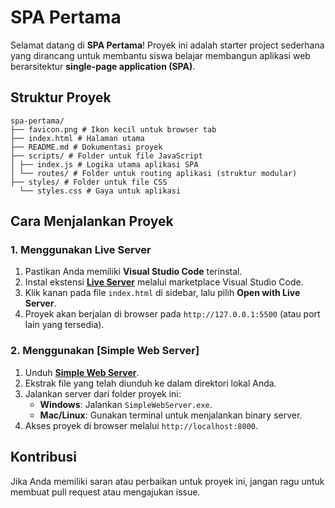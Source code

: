 # SPA Pertama

Selamat datang di **SPA Pertama**! Proyek ini adalah starter project sederhana yang dirancang untuk membantu siswa belajar membangun aplikasi web berarsitektur **single-page application (SPA)**.

## Struktur Proyek

```shell
spa-pertama/
├── favicon.png # Ikon kecil untuk browser tab
├── index.html # Halaman utama
├── README.md # Dokumentasi proyek
├── scripts/ # Folder untuk file JavaScript
│ ├── index.js # Logika utama aplikasi SPA
│ └── routes/ # Folder untuk routing aplikasi (struktur modular)
├── styles/ # Folder untuk file CSS
  └── styles.css # Gaya untuk aplikasi
```

## Cara Menjalankan Proyek

### 1. Menggunakan Live Server

1. Pastikan Anda memiliki **Visual Studio Code** terinstal.
2. Instal ekstensi [**Live Server**](https://marketplace.visualstudio.com/items?itemName=ritwickdey.LiveServer) melalui marketplace Visual Studio Code.
3. Klik kanan pada file `index.html` di sidebar, lalu pilih **Open with Live Server**.
4. Proyek akan berjalan di browser pada `http://127.0.0.1:5500` (atau port lain yang tersedia).

### 2. Menggunakan [Simple Web Server]

1. Unduh [**Simple Web Server**](https://simplewebserver.org).
2. Ekstrak file yang telah diunduh ke dalam direktori lokal Anda.
3. Jalankan server dari folder proyek ini:
   - **Windows**: Jalankan `SimpleWebServer.exe`.
   - **Mac/Linux**: Gunakan terminal untuk menjalankan binary server.
4. Akses proyek di browser melalui `http://localhost:8000`.

## Kontribusi

Jika Anda memiliki saran atau perbaikan untuk proyek ini, jangan ragu untuk membuat pull request atau mengajukan issue.
